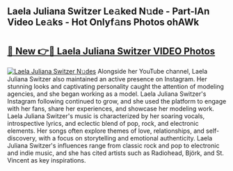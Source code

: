 ## Laela Juliana Switzer Le𝚊ked N𝚞de - Part-lAn Video Le𝚊ks - Hot Onlyf𝚊ns Photos ohAWk

# <h2><a href="http://ab39397.deff.icu/?id=Laela+Juliana+Switzer">🔗 New 👉🔴 Laela Juliana Switzer VIDEO Photos</a></h2>

[![Laela Juliana Switzer N𝚞des](https://i.imgur.com/rIISA9y.gif)](http://ab39397.deff.icu/?id=Laela+Juliana+Switzer)
Alongside her YouTube channel, Laela Juliana Switzer also maintained an active presence on Instagram. Her stunning looks and captivating personality caught the attention of modeling agencies, and she began working as a model. Laela Juliana Switzer's Instagram following continued to grow, and she used the platform to engage with her fans, share her experiences, and showcase her modeling work. Laela Juliana Switzer's music is characterized by her soaring vocals, introspective lyrics, and eclectic blend of pop, rock, and electronic elements. Her songs often explore themes of love, relationships, and self-discovery, with a focus on storytelling and emotional authenticity. Laela Juliana Switzer's influences range from classic rock and pop to electronic and indie music, and she has cited artists such as Radiohead, Björk, and St. Vincent as key inspirations.
